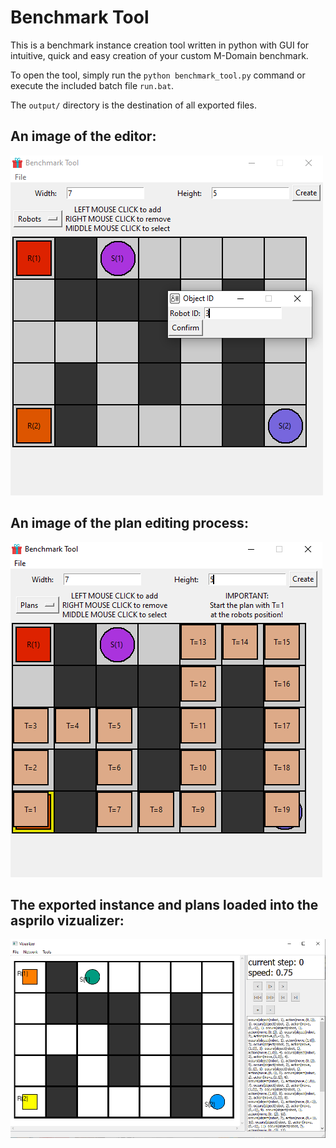# Benchmark Tool

This is a benchmark instance creation tool written in python with GUI for intuitive, quick and easy creation of your custom M-Domain benchmark.

To open the tool, simply run the `python benchmark_tool.py` command or execute the included batch file `run.bat`.

The `output/` directory is the destination of all exported files.

## An image of the editor:

![Editor](images/instance_editor.PNG "Editor")

## An image of the plan editing process:

![Editor](images/plan_editor.PNG "Editor")

## The exported instance and plans loaded into the asprilo vizualizer:

![Vizualizer](images/vizualizer.PNG "Vizualizer")
